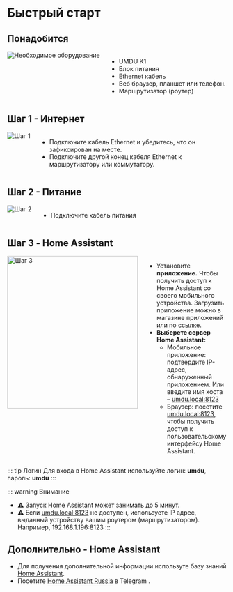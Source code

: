# Быстрый старт

## Понадобится

<div style="display: flex; align-items: flex-start; gap: 20px;">
  <div style="flex-shrink: 0;">
    <img src="https://docs.umdu.ru/wp-content/uploads/2024/04/set.gif" alt="Необходимое оборудование">
  </div>
  <div>
    <ul>
      <li>UMDU K1</li>
      <li>Блок питания</li>
      <li>Ethernet кабель</li>
      <li>Веб браузер, планшет или телефон.</li>
      <li>Маршрутизатор (роутер)</li>
    </ul>
  </div>
</div>

## Шаг 1 - Интернет

<div style="display: flex; align-items: flex-start; gap: 20px;">
  <div style="flex-shrink: 0;">
    <img src="https://docs.umdu.ru/wp-content/uploads/2024/04/step1.gif" alt="Шаг 1">
  </div>
  <div>
    <ul>
      <li>Подключите кабель Ethernet и убедитесь, что он зафиксирован на месте.</li>
      <li>Подключите другой конец кабеля Ethernet к маршрутизатору или коммутатору.</li>
    </ul>
  </div>
</div>

## Шаг 2 - Питание

<div style="display: flex; align-items: flex-start; gap: 20px;">
  <div style="flex-shrink: 0;">
    <img src="https://docs.umdu.ru/wp-content/uploads/2024/04/step2.gif" alt="Шаг 2">
  </div>
  <div>
    <ul>
      <li>Подключите кабель питания</li>
    </ul>
  </div>
</div>

## Шаг 3 - Home Assistant

<div style="display: flex; align-items: flex-start; gap: 20px;">
  <div style="flex-shrink: 0; width: 300px; height: 350px; overflow: hidden;">
    <img src="https://docs.umdu.ru/wp-content/uploads/2024/04/HA.webp" alt="Шаг 3" style="width: 100%; height: 100%; object-fit: cover; object-position: center;">
  </div>
  <div>
    <ul>
      <li>Установите <strong>приложение.</strong>  
          Чтобы получить доступ к Home Assistant со своего мобильного устройства. Загрузить приложение можно в магазине приложений или по <a href="https://companion.home-assistant.io/">ссылке</a>.</li>
      <li><strong>Выберете сервер Home Assistant:</strong>
        <ul>
          <li>Мобильное приложение: подтвердите IP-адрес, обнаруженный приложением. Или введите имя хоста – <a href="http://umdu.local:8123">umdu.local:8123</a></li>
          <li>Браузер: посетите <a href="http://umdu.local:8123">umdu.local:8123</a>, чтобы получить доступ к пользовательскому интерфейсу Home Assistant.</li>
        </ul>
      </li>
    </ul>
  </div>
</div>

::: tip Логин
 Для входа в Home Assistant используйте логин: **umdu**, пароль: **umdu**
:::

::: warning Внимание
- ⚠️ Запуск Home Assistant может занимать до 5 минут.
- ⚠️ Если <a href="http://umdu.local:8123">umdu.local:8123</a> не доступен, используете IP адрес, выданный устройству вашим роутером (маршрутизатором). Например, 192.168.1.196:8123
:::

## Дополнительно - Home Assistant

- Для получения дополнительной информации используте базу знаний [Home Assistant](https://www.home-assistant.io/getting-started/).
- Посетите [Home Assistant Russia](https://t.me/homeassistant_russia) в Telegram .
